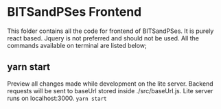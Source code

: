 # BITSandPSes Frontend
This folder contains all the code for frontend of BITSandPSes. It is purely react based. Jquery is not preferred and should not be used. 
All the commands available on terminal are listed below;

## yarn start
Preview all changes made while development on the lite server. Backend requests will be sent to baseUrl stored inside ./src/baseUrl.js.
Lite server runs on localhost:3000.
```yarn start```

